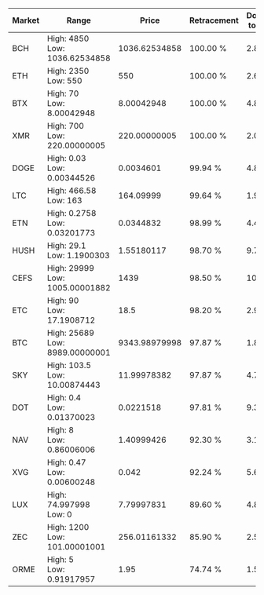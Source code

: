 | Market | Range | Price| Retracement | Doubles to 50% |
| --- | --- | --- | --- | --- |
| BCH | High: 4850<br />Low: 1036.62534858 | 1036.62534858 | 100.00 % | 2.84 |
| ETH | High: 2350<br />Low: 550 | 550 | 100.00 % | 2.64 |
| BTX | High: 70<br />Low: 8.00042948 | 8.00042948 | 100.00 % | 4.87 |
| XMR | High: 700<br />Low: 220.00000005 | 220.00000005 | 100.00 % | 2.09 |
| DOGE | High: 0.03<br />Low: 0.00344526 | 0.0034601 | 99.94 % | 4.83 |
| LTC | High: 466.58<br />Low: 163 | 164.09999 | 99.64 % | 1.92 |
| ETN | High: 0.2758<br />Low: 0.03201773 | 0.0344832 | 98.99 % | 4.46 |
| HUSH | High: 29.1<br />Low: 1.1900303 | 1.55180117 | 98.70 % | 9.76 |
| CEFS | High: 29999<br />Low: 1005.00001882 | 1439 | 98.50 % | 10.77 |
| ETC | High: 90<br />Low: 17.1908712 | 18.5 | 98.20 % | 2.90 |
| BTC | High: 25689<br />Low: 8989.00000001 | 9343.98979998 | 97.87 % | 1.86 |
| SKY | High: 103.5<br />Low: 10.00874443 | 11.99978382 | 97.87 % | 4.73 |
| DOT | High: 0.4<br />Low: 0.01370023 | 0.0221518 | 97.81 % | 9.34 |
| NAV | High: 8<br />Low: 0.86006006 | 1.40999426 | 92.30 % | 3.14 |
| XVG | High: 0.47<br />Low: 0.00600248 | 0.042 | 92.24 % | 5.67 |
| LUX | High: 74.997998<br />Low: 0 | 7.79997831 | 89.60 % | 4.81 |
| ZEC | High: 1200<br />Low: 101.00001001 | 256.01161332 | 85.90 % | 2.54 |
| ORME | High: 5<br />Low: 0.91917957 | 1.95 | 74.74 % | 1.52 |
